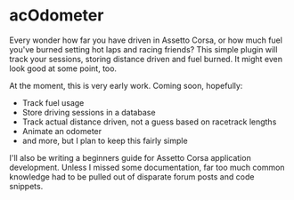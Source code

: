 # acOdometer

Every wonder how far you have driven in Assetto Corsa, or how much fuel you've burned setting hot laps and racing friends? This simple plugin will track your sessions, storing distance driven and fuel burned. It might even look good at some point, too.

At the moment, this is very early work. Coming soon, hopefully:

* Track fuel usage
* Store driving sessions in a database
* Track actual distance driven, not a guess based on racetrack lengths
* Animate an odometer
* and more, but I plan to keep this fairly simple

I'll also be writing a beginners guide for Assetto Corsa application development. Unless I missed some documentation, far too much common knowledge had to be pulled out of disparate forum posts and code snippets.
